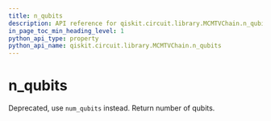 ```yaml
---
title: n_qubits
description: API reference for qiskit.circuit.library.MCMTVChain.n_qubits
in_page_toc_min_heading_level: 1
python_api_type: property
python_api_name: qiskit.circuit.library.MCMTVChain.n_qubits
---
```


# n\_qubits

Deprecated, use `num_qubits` instead. Return number of qubits.

